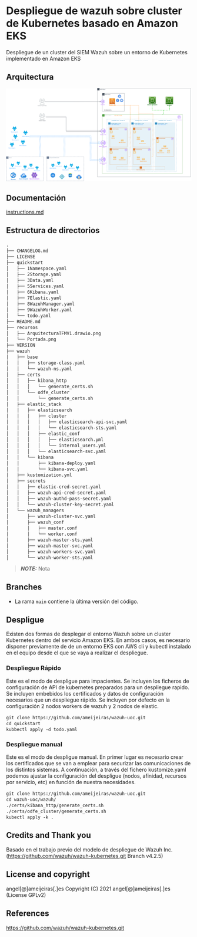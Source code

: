 # Despliegue de wazuh sobre cluster de Kubernetes basado en Amazon EKS


Despliegue de un cluster del SIEM Wazuh sobre un entorno de Kubernetes implementado en Amazon EKS

## Arquitectura
![Imagen de la arquitectura](https://github.com/ameijeiras/wazuh-uoc/blob/main/recursos/ArquitecturaTFMV1.drawio.png?raw=true)

## Documentación

 [instructions.md](instructions.md) 

## Estructura de directorios
```
.
├── CHANGELOG.md
├── LICENSE
├── quickstart
│   ├── 1Namespace.yaml
│   ├── 2Storage.yaml
│   ├── 3Data.yaml
│   ├── 5Services.yaml
│   ├── 6Kibana.yaml
│   ├── 7Elastic.yaml
│   ├── 8WazuhManager.yaml
│   ├── 9WazuhWorker.yaml
│   └── todo.yaml
├── README.md
├── recursos
│   ├── ArquitecturaTFMV1.drawio.png
│   └── Portada.png
├── VERSION
├── wazuh
│   ├── base
│   │   ├── storage-class.yaml
│   │   └── wazuh-ns.yaml
│   ├── certs
│   │   ├── kibana_http
│   │   │   └── generate_certs.sh
│   │   └── odfe_cluster
│   │       └── generate_certs.sh
│   ├── elastic_stack
│   │   ├── elasticsearch
│   │   │   ├── cluster
│   │   │   │   ├── elasticsearch-api-svc.yaml
│   │   │   │   └── elasticsearch-sts.yaml
│   │   │   ├── elastic_conf
│   │   │   │   ├── elasticsearch.yml
│   │   │   │   └── internal_users.yml
│   │   │   └── elasticsearch-svc.yaml
│   │   └── kibana
│   │       ├── kibana-deploy.yaml
│   │       └── kibana-svc.yaml
│   ├── kustomization.yml
│   ├── secrets
│   │   ├── elastic-cred-secret.yaml
│   │   ├── wazuh-api-cred-secret.yaml
│   │   ├── wazuh-authd-pass-secret.yaml
│   │   └── wazuh-cluster-key-secret.yaml
│   └── wazuh_managers
│       ├── wazuh-cluster-svc.yaml
│       ├── wazuh_conf
│       │   ├── master.conf
│       │   └── worker.conf
│       ├── wazuh-master-sts.yaml
│       ├── wazuh-master-svc.yaml
│       ├── wazuh-workers-svc.yaml
│       └── wazuh-worker-sts.yaml
```

> **_NOTE:_**  Nota


## Branches

* La rama `main` contiene la última versión del código.


## Despligue
Existen dos formas de desplegar el entorno Wazuh sobre un cluster Kubernetes dentro del servicio Amazon EKS.
En ambos casos, es necesario disponer previamente de de un entorno EKS con AWS cli y kubectl instalado en el equipo desde el que se vaya a realizar el despliegue.
### Despliegue Rápido
Este es el modo de despligue para impacientes. Se incluyen los ficheros de configuración de API de kubernetes preparados para un despliegue rapido. Se incluyen embebidos los certificados y datos de configuración necesarios que un despliegue rápido. Se incluyen por defecto en la configuración 2 nodos workers de wazuh y 2 nodos de elastic.
```
git clone https://github.com/ameijeiras/wazuh-uoc.git
cd quickstart
kubbectl apply -d todo.yaml
```

### Despliegue manual
Este es el modo de despligue manual. En primer lugar es necesario crear los certificados que se van a emplear para securizar las comunicaciones de los distintos sistemas. A continuación, a través del fichero kustomize.yaml podemos ajustar la configuración del despligue (nodos, afinidad, recursos por servicio, etc) en función de nuestra necesidades.
```
git clone https://github.com/ameijeiras/wazuh-uoc.git
cd wazuh-uoc/wazuh/
./certs/kibana_http/generate_certs.sh
./certs/odfe_cluster/generate_certs.sh 
kubectl apply -k .
```

## Credits and Thank you

Basado en el trabajo previo del modelo de despliegue de Wazuh Inc. (https://github.com/wazuh/wazuh-kubernetes.git Branch v4.2.5)

## License and copyright

angel[@]ameijeiras[.]es
Copyright (C) 2021 angel[@]ameijeiras[.]es  (License GPLv2)

## References

https://github.com/wazuh/wazuh-kubernetes.git
